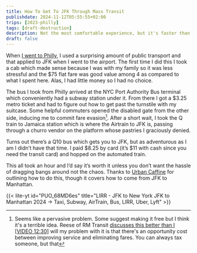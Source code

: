 ```yaml
---
title: How To Get To JFK Through Mass Transit
publishdate: 2024-11-12T05:55:55+02:00
trips: [2023-philly]
tags: [draft-destruction]
description: Not the most comfortable experience, but it's faster than you expect.
draft: false
---
```


When [I went to Philly](/content/trips/2023-philly/_index.md), I used a surprising amount of public transport and that applied to JFK when I went to the airport. The first time I did this I took a cab which made sense because I was with my family so it was less stressful and the $75 flat fare was good value among 4 as compared to what I spent here. Alas, I had little money so I had no choice.

The bus I took from Philly arrived at the NYC Port Authority Bus terminal which conveniently had a subway station under it. From there I got a $3.25 metro ticket and had to figure out how to get past the turnstile with my suitcase. Some helpful commuters opened the disabled gate from the other side, inducing me to commit fare evasion[^evasion]. After a short wait, I took the Q train to Jamaica station which is where the Airtrain to JFK is, passing through a churro vendor on the platform whose pastries I graciously denied.

Turns out there’s a Q10 bus which gets you to JFK, but as adventurous as I am I didn’t have that time. I paid $8.25 by card (it’s $11 with cash since you need the transit card) and hopped on the automated train.

This all took an hour and I’d say it’s worth it unless you don’t want the hassle of dragging bangs around not the chaos. Thanks to [Urban Caffine](https://www.youtube.com/@UrbanCaffeine) for outlining how to do this, though it covers how to come from JFK to Manhattan.

{{< lite-yt id="PUO_68MD6es" title="LIRR - JFK to New York JFK to Manhattan 2024 → Taxi, Subway, AirTrain, Bus, LIRR, Uber, Lyft" >}}

[^evasion]: Seems like a pervasive problem. Some suggest making it free but I think it's a terrible idea. Reese of RM Transit [discusses this better than I [VIDEO 12:30]](https://www.youtube.com/watch?v=zFP8QE3-FHY) will my problem with it is that there's an opportunity cost between improving service and eliminating fares. You can always tax someone, but that
